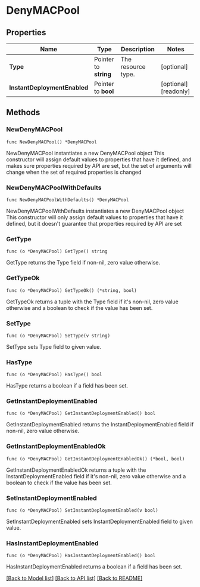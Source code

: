 # DenyMACPool

## Properties

Name | Type | Description | Notes
------------ | ------------- | ------------- | -------------
**Type** | Pointer to **string** | The resource type. | [optional] 
**InstantDeploymentEnabled** | Pointer to **bool** |  | [optional] [readonly] 

## Methods

### NewDenyMACPool

`func NewDenyMACPool() *DenyMACPool`

NewDenyMACPool instantiates a new DenyMACPool object
This constructor will assign default values to properties that have it defined,
and makes sure properties required by API are set, but the set of arguments
will change when the set of required properties is changed

### NewDenyMACPoolWithDefaults

`func NewDenyMACPoolWithDefaults() *DenyMACPool`

NewDenyMACPoolWithDefaults instantiates a new DenyMACPool object
This constructor will only assign default values to properties that have it defined,
but it doesn't guarantee that properties required by API are set

### GetType

`func (o *DenyMACPool) GetType() string`

GetType returns the Type field if non-nil, zero value otherwise.

### GetTypeOk

`func (o *DenyMACPool) GetTypeOk() (*string, bool)`

GetTypeOk returns a tuple with the Type field if it's non-nil, zero value otherwise
and a boolean to check if the value has been set.

### SetType

`func (o *DenyMACPool) SetType(v string)`

SetType sets Type field to given value.

### HasType

`func (o *DenyMACPool) HasType() bool`

HasType returns a boolean if a field has been set.

### GetInstantDeploymentEnabled

`func (o *DenyMACPool) GetInstantDeploymentEnabled() bool`

GetInstantDeploymentEnabled returns the InstantDeploymentEnabled field if non-nil, zero value otherwise.

### GetInstantDeploymentEnabledOk

`func (o *DenyMACPool) GetInstantDeploymentEnabledOk() (*bool, bool)`

GetInstantDeploymentEnabledOk returns a tuple with the InstantDeploymentEnabled field if it's non-nil, zero value otherwise
and a boolean to check if the value has been set.

### SetInstantDeploymentEnabled

`func (o *DenyMACPool) SetInstantDeploymentEnabled(v bool)`

SetInstantDeploymentEnabled sets InstantDeploymentEnabled field to given value.

### HasInstantDeploymentEnabled

`func (o *DenyMACPool) HasInstantDeploymentEnabled() bool`

HasInstantDeploymentEnabled returns a boolean if a field has been set.


[[Back to Model list]](../README.md#documentation-for-models) [[Back to API list]](../README.md#documentation-for-api-endpoints) [[Back to README]](../README.md)


